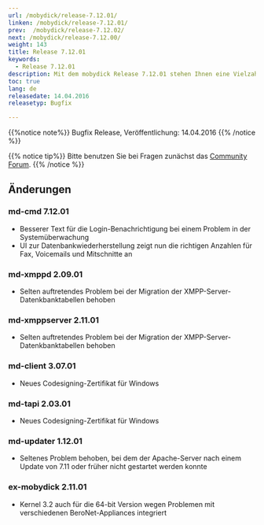 ```yaml
---
url: /mobydick/release-7.12.01/
linken: /mobydick/release-7.12.01/
prev:  /mobydick/release-7.12.02/
next: /mobydick/release-7.12.00/
weight: 143
title: Release 7.12.01
keywords: 
  - Release 7.12.01
description: Mit dem mobydick Release 7.12.01 stehen Ihnen eine Vielzahl an neuen Funtionen zur Verfügung.
toc: true
lang: de
releasedate: 14.04.2016 
releasetyp: Bugfix

---
```


{{%notice note%}}
Bugfix Release, Veröffentlichung: 14.04.2016 
{{% /notice %}}

{{% notice tip%}}
Bitte benutzen Sie bei Fragen zunächst das [Community Forum](http://community.pascom.net/forum.php "Zu unserem Forum").
{{% /notice %}}

## Änderungen

### md-cmd 7.12.01

*   Besserer Text für die Login-Benachrichtigung bei einem Problem in der Systemüberwachung
*   UI zur Datenbankwiederherstellung zeigt nun die richtigen Anzahlen für Fax, Voicemails und Mitschnitte an

### md-xmppd 2.09.01

*   Selten auftretendes Problem bei der Migration der XMPP-Server-Datenkbanktabellen behoben

### md-xmppserver 2.11.01

*   Selten auftretendes Problem bei der Migration der XMPP-Server-Datenkbanktabellen behoben

### md-client 3.07.01

*   Neues Codesigning-Zertifikat für Windows

### md-tapi 2.03.01

*   Neues Codesigning-Zertifikat für Windows

### md-updater 1.12.01

*   Seltenes Problem behoben, bei dem der Apache-Server nach einem Update von 7.11 oder früher nicht gestartet werden konnte

### ex-mobydick 2.11.01

*   Kernel 3.2 auch für die 64-bit Version wegen Problemen mit verschiedenen BeroNet-Appliances integriert
